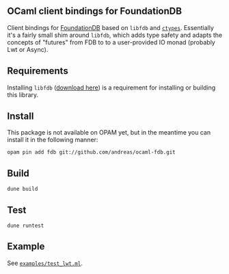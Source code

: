 OCaml client bindings for FoundationDB
--------------------------------------

Client bindings for [FoundationDB](http://foundationdb.org/) based on `libfdb` and [`ctypes`](https://github.com/ocamllabs/ocaml-ctypes). Essentially it's a fairly small shim around `libfdb`, which adds type safety and adapts the concepts of "futures" from FDB to to a user-provided IO monad (probably Lwt or Async).

## Requirements

Installing `libfdb` ([download here](https://www.foundationdb.org/download/)) is a requirement for installing or building this library.

## Install

This package is not available on OPAM yet, but in the meantime you can install it in the following manner:

```
opam pin add fdb git://github.com/andreas/ocaml-fdb.git
```

## Build

```
dune build
```

## Test

```
dune runtest
```

## Example

See [`examples/test_lwt.ml`](https://github.com/andreas/ocaml-fdb/blob/master/test/test_lwt.ml).
